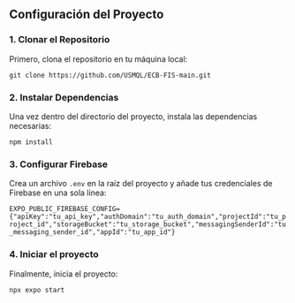 ## Configuración del Proyecto
### 1. Clonar el Repositorio
Primero, clona el repositorio en tu máquina local:

`git clone https://github.com/USMQL/ECB-FIS-main.git`

### 2. Instalar Dependencias
Una vez dentro del directorio del proyecto, instala las dependencias necesarias:

`npm install`

### 3. Configurar Firebase
Crea un archivo `.env` en la raíz del proyecto y añade tus credenciales de Firebase en una sola linea:

`EXPO_PUBLIC_FIREBASE_CONFIG={"apiKey":"tu_api_key","authDomain":"tu_auth_domain","projectId":"tu_project_id","storageBucket":"tu_storage_bucket","messagingSenderId":"tu_messaging_sender_id","appId":"tu_app_id"}`

### 4. Iniciar el proyecto
Finalmente, inicia el proyecto:

`npx expo start`
